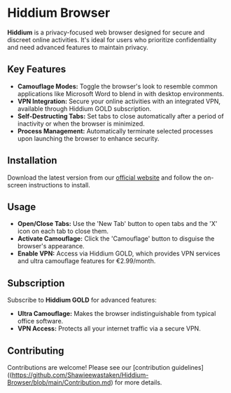 # Hiddium Browser

**Hiddium** is a privacy-focused web browser designed for secure and discreet online activities. It's ideal for users who prioritize confidentiality and need advanced features to maintain privacy.

## Key Features

- **Camouflage Modes:** Toggle the browser's look to resemble common applications like Microsoft Word to blend in with desktop environments.
- **VPN Integration:** Secure your online activities with an integrated VPN, available through Hiddium GOLD subscription.
- **Self-Destructing Tabs:** Set tabs to close automatically after a period of inactivity or when the browser is minimized.
- **Process Management:** Automatically terminate selected processes upon launching the browser to enhance security.

## Installation

Download the latest version from our [official website](https://github.com/Shawieewastaken/Hiddium-Browser/releases) and follow the on-screen instructions to install.

## Usage

- **Open/Close Tabs:** Use the 'New Tab' button to open tabs and the 'X' icon on each tab to close them.
- **Activate Camouflage:** Click the 'Camouflage' button to disguise the browser's appearance.
- **Enable VPN:** Access via Hiddium GOLD, which provides VPN services and ultra camouflage features for €2.99/month.

## Subscription

Subscribe to **Hiddium GOLD** for advanced features:
- **Ultra Camouflage:** Makes the browser indistinguishable from typical office software.
- **VPN Access:** Protects all your internet traffic via a secure VPN.

## Contributing

Contributions are welcome! Please see our [contribution guidelines]((https://github.com/Shawieewastaken/Hiddium-Browser/blob/main/Contribution.md) for more details.
